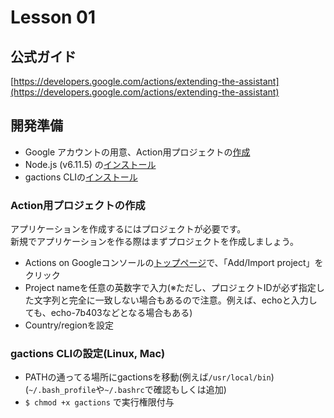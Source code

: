 # Lesson 01
## 公式ガイド
[https://developers.google.com/actions/extending-the-assistant](https://developers.google.com/actions/extending-the-assistant)

## 開発準備
- Google アカウントの用意、Action用プロジェクトの[作成](https://console.actions.google.com/)
- Node.js (v6.11.5) の[インストール](https://nodejs.org/en/blog/release/v6.11.5/)
- gactions CLIの[インストール](https://developers.google.com/actions/tools/gactions-cli)

### Action用プロジェクトの作成
アプリケーションを作成するにはプロジェクトが必要です。  
新規でアプリケーションを作る際はまずプロジェクトを作成しましょう。
- Actions on Googleコンソールの[トップページ](https://console.actions.google.com/)で、「Add/Import project」をクリック
- Project nameを任意の英数字で入力(※ただし、プロジェクトIDが必ず指定した文字列と完全に一致しない場合もあるので注意。例えば、echoと入力しても、echo-7b403などとなる場合もある)
- Country/regionを設定

### gactions CLIの設定(Linux, Mac)
- PATHの通ってる場所にgactionsを移動(例えば`/usr/local/bin`)(`~/.bash_profile`や`~/.bashrc`で確認もしくは追加)
- `$ chmod +x gactions` で実行権限付与
